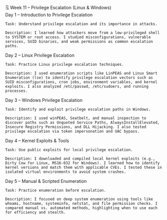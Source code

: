 🗓️ Week 11 – Privilege Escalation (Linux & Windows)\
Day 1 – Introduction to Privilege Escalation

    Task: Understand privilege escalation and its importance in attacks.

    Description: I learned how attackers move from a low-privileged shell to SYSTEM or root access. I studied misconfigurations, vulnerable services, SUID binaries, and weak permissions as common escalation paths.

Day 2 – Linux Privilege Escalation

    Task: Practice Linux privilege escalation techniques.

    Description: I used enumeration scripts like LinPEAS and Linux Smart Enumeration (lse) to identify privilege escalation vectors such as SUID misconfigurations, cron jobs, environment variables, and kernel exploits. I also analyzed /etc/passwd, /etc/sudoers, and running processes.

Day 3 – Windows Privilege Escalation

    Task: Identify and exploit privilege escalation paths in Windows.

    Description: I used winPEAS, Seatbelt, and manual inspection to discover paths such as Unquoted Service Paths, AlwaysInstallElevated, Insecure Registry Permissions, and DLL Hijacking. I also tested privilege escalation via token impersonation and UAC bypass.

Day 4 – Kernel Exploits & Tools

    Task: Use public exploits for local privilege escalation.

    Description: I downloaded and compiled local kernel exploits (e.g., Dirty Cow for Linux, MS16-032 for Windows). I learned how to identify kernel versions and match them with applicable CVEs. I tested these in isolated virtual environments to avoid system crashes.

Day 5 – Manual & Scripted Enumeration

    Task: Practice enumeration before escalation.

    Description: I focused on deep system enumeration using tools like whoami, hostname, systeminfo, netstat, and file permission checks. I compared manual vs. automated methods, highlighting when to use each for efficiency and stealth.
